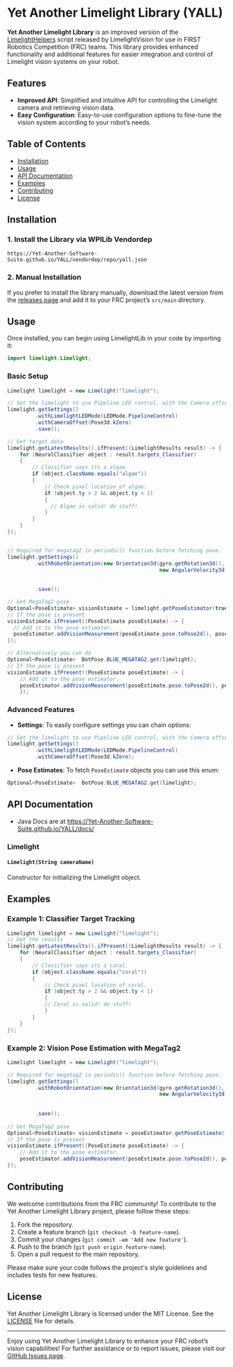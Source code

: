 # Yet Another Limelight Library (YALL)

**Yet Another Limelight Library** is an improved version of the [LimelightHelpers](https://github.com/LimelightVision/limelightlib-wpijava) script released by LimelightVision for use in FIRST Robotics Competition (FRC) teams. This library provides enhanced functionality and additional features for easier integration and control of Limelight vision systems on your robot.

## Features

- **Improved API**: Simplified and intuitive API for controlling the Limelight camera and retrieving vision data.
- **Easy Configuration**: Easy-to-use configuration options to fine-tune the vision system according to your robot’s needs.

## Table of Contents

- [Installation](#installation)
- [Usage](#usage)
- [API Documentation](#api-documentation)
- [Examples](#examples)
- [Contributing](#contributing)
- [License](#license)

## Installation

### 1. Install the Library via WPILib Vendordep
```
https://Yet-Another-Software-Suite.github.io/YALL/vendordep/repo/yall.json
```

### 2. Manual Installation

If you prefer to install the library manually, download the latest version from the [releases page](https://github.com/BroncBotz3481/YALL/releases) and add it to your FRC project’s `src/main` directory.

## Usage

Once installed, you can begin using LimelightLib in your code by importing it:

```java
import limelight.Limelight;
```

### Basic Setup

```java
Limelight limelight = new Limelight("limelight");

// Set the limelight to use Pipeline LED control, with the Camera offset of 0, and save.
limelight.getSettings()
         .withLimelightLEDMode(LEDMode.PipelineControl)
         .withCameraOffset(Pose3d.kZero)
         .save();

// Get target data
limelight.getLatestResults().ifPresent((LimelightResults result) -> {
    for (NeuralClassifier object : result.targets_Classifier)
    {
        // Classifier says its a algae.
        if (object.className.equals("algae"))
        {
            // Check pixel location of algae.
            if (object.ty > 2 && object.ty < 1)
            {
              // Algae is valid! do stuff!
            }
        }
    }
});


// Required for megatag2 in periodic() function before fetching pose.
limelight.getSettings()
		 .withRobotOrientation(new Orientation3d(gyro.getRotation3d(),
												 new AngularVelocity3d(DegreesPerSecond.of(gyro.getPitchVelocity()),
																	   DegreesPerSecond.of(gyro.getRollVelocity()),
																	   DegreesPerSecond.of(gyro.getYawVelocity()))))
		 .save();

// Get MegaTag2 pose
Optional<PoseEstimate> visionEstimate = limelight.getPoseEstimator(true).getPoseEstimate();
// If the pose is present
visionEstimate.ifPresent((PoseEstimate poseEstimate) -> {
  // Add it to the pose estimator.
  poseEstimator.addVisionMeasurement(poseEstimate.pose.toPose2d(), poseEstimate.timestampSeconds);
});

// Alternatively you can do
Optional<PoseEstimate>  BotPose.BLUE_MEGATAG2.get(limelight);
// If the pose is present
visionEstimate.ifPresent((PoseEstimate poseEstimate) -> {
    // Add it to the pose estimator.
    poseEstimator.addVisionMeasurement(poseEstimate.pose.toPose2d(), poseEstimate.timestampSeconds);
    });
```

### Advanced Features

- **Settings**: To easily configure settings you can chain options:

```java
// Set the limelight to use Pipeline LED control, with the Camera offset of 0, and save.
limelight.getSettings()
         .withLimelightLEDMode(LEDMode.PipelineControl)
         .withCameraOffset(Pose3d.kZero);
```

- **Pose Estimates**: To fetch `PoseEstimate` objects you can use this enum:

```java
Optional<PoseEstimate>  BotPose.BLUE_MEGATAG2.get(limelight);
```


## API Documentation

* Java Docs are at https://Yet-Another-Software-Suite.github.io/YALL/docs/

### Limelight

#### `Limelight(String cameraName)`

Constructor for initializing the Limelight object.

## Examples

### Example 1: Classifier Target Tracking

```java
Limelight limelight = new Limelight("limelight");
// Get the results
limelight.getLatestResults().ifPresent((LimelightResults result) -> {
    for (NeuralClassifier object : result.targets_Classifier)
    {
        // Classifier says its a coral.
        if (object.className.equals("coral"))
        {
            // Check pixel location of coral.
            if (object.ty > 2 && object.ty < 1)
            {
            // Coral is valid! do stuff!
            }
        }
    }
});
```

### Example 2: Vision Pose Estimation with MegaTag2

```java
Limelight limelight = new Limelight("limelight");

// Required for megatag2 in periodic() function before fetching pose.
limelight.getSettings()
		 .withRobotOrientation(new Orientation3d(gyro.getRotation3d(),
												 new AngularVelocity3d(DegreesPerSecond.of(gyro.getPitchVelocity()),
																	   DegreesPerSecond.of(gyro.getRollVelocity()),
																	   DegreesPerSecond.of(gyro.getYawVelocity()))))
		 .save();
		 
// Get MegaTag2 pose
Optional<PoseEstimate> visionEstimate = poseEstimator.getPoseEstimate();
// If the pose is present
visionEstimate.ifPresent((PoseEstimate poseEstimate) -> {
    // Add it to the pose estimator.
    poseEstimator.addVisionMeasurement(poseEstimate.pose.toPose2d(), poseEstimate.timestampSeconds);
});
```

## Contributing

We welcome contributions from the FRC community! To contribute to the Yet Another Limelight Library project, please follow these steps:

1. Fork the repository.
2. Create a feature branch (`git checkout -b feature-name`).
3. Commit your changes (`git commit -am 'Add new feature'`).
4. Push to the branch (`git push origin feature-name`).
5. Open a pull request to the main repository.

Please make sure your code follows the project's style guidelines and includes tests for new features.

## License

Yet Another Limelight Library is licensed under the MIT License. See the [LICENSE](LICENSE) file for details.

---

Enjoy using Yet Another Limelight Library to enhance your FRC robot’s vision capabilities! For further assistance or to report issues, please visit our [GitHub Issues page](https://github.com/BroncBotz3481/YALL/issues).